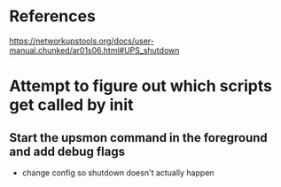 # References
https://networkupstools.org/docs/user-manual.chunked/ar01s06.html#UPS_shutdown

# Attempt to figure out which scripts get called by init
## Start the upsmon command in the foreground and add debug flags
- change config so shutdown doesn't actually happen
